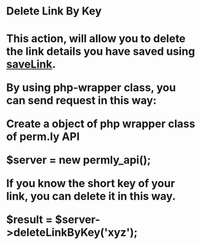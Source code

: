 <H1>Delete Link By Key<H1>

This action, will allow you to delete the link details you have saved using <a href="https://github.com/77yards/permly-api/tree/master/api-actions/saveLink.md">saveLink</a>.

By using php-wrapper class, you can send request in this way:

Create a object of php wrapper class of perm.ly API

$server = new permly_api(); 

If you know the short key of your link, you can delete it in this way. 

$result = $server->deleteLinkByKey('xyz');

